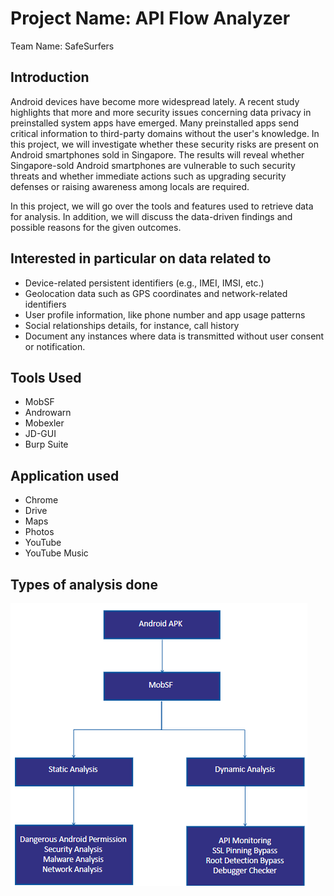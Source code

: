 # Project Name: API Flow Analyzer
Team Name: SafeSurfers
## Introduction
Android devices have become more widespread lately. A recent study highlights that more and more security issues concerning data privacy in preinstalled system apps have emerged. Many preinstalled apps send critical information to third-party domains without the user's knowledge. In this project, we will investigate whether these security risks are present on Android smartphones sold in Singapore. The results will reveal whether Singapore-sold Android smartphones are vulnerable to such security threats and whether immediate actions such as upgrading security defenses or raising awareness among locals are required. 

In this project, we will go over the tools and features used to retrieve data for analysis. In addition, we will discuss the data-driven findings and possible reasons for the given outcomes. 
## Interested in particular on data related to
<uL>
  <li>Device-related persistent identifiers (e.g., IMEI, IMSI, etc.)</li>
  <li>Geolocation data such as GPS coordinates and network-related identifiers</li>
  <li>User profile information, like phone number and app usage patterns</li>
  <li>Social relationships details, for instance, call history</li>
  <li>Document any instances where data is transmitted without user consent or notification.</li>
</uL>

## Tools Used
<uL>
  <li>MobSF</li>
  <li>Androwarn</li>
  <li>Mobexler</li>
  <li>JD-GUI</li>
  <li>Burp Suite</li>
</uL>

## Application used
<uL>
  <li>Chrome</li>
  <li>Drive</li>
  <li>Maps</li>
  <li>Photos</li>
  <li>YouTube</li>
  <li>YouTube Music</li>
</uL>

## Types of analysis done

<img src="analyzer.png" alt="Alt text" title="MobSFAnalysis">

